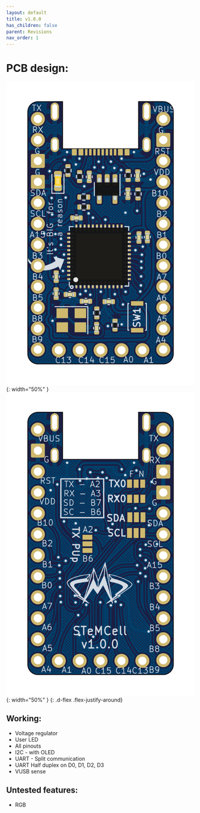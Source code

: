 ```yaml
---
layout: default
title: v1.0.0
has_children: false
parent: Revisions
nav_order: 1
---
```


# PCB design:

![Front](/static/images/v1_0_0/front.png){: width="50%" }
![Back](/static/images/v1_0_0/back.png){: width="50%" }
{: .d-flex .flex-justify-around}

## Working:

* Voltage regulator
* User LED
* All pinouts
* I2C - with OLED
* UART - Split communication
* UART Half duplex on D0, D1, D2, D3
* VUSB sense

## Untested features:

* RGB

